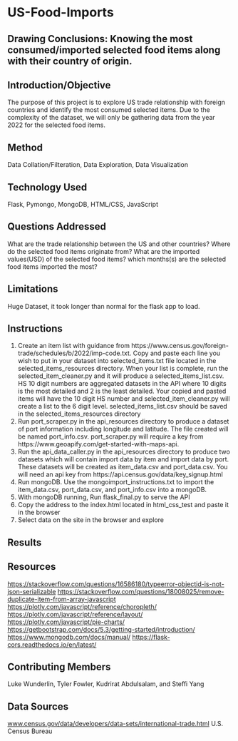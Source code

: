 # US-Food-Imports

## Drawing Conclusions: Knowing the most consumed/imported selected food items along with their country of origin.

## Introduction/Objective
The purpose of this project is to explore US trade relationship with foreign countries and identify the most consumed selected items. Due to the complexity of the dataset, we will only be gathering data from the year 2022 for the selected food items.

## Method
Data Collation/Filteration, 
Data Exploration, 
Data Visualization


## Technology Used
Flask,
Pymongo,
MongoDB,
HTML/CSS,
JavaScript

## Questions Addressed
What are the trade relationship between the US and other countries?
Where do the selected food items originate from?
What are the imported values(USD) of the selected food items?
which months(s) are the selected food items imported the most?

## Limitations
Huge Dataset, it took longer than normal for the flask app to load.

## Instructions
<ol>
<li>Create an item list with guidance from https://www.census.gov/foreign-trade/schedules/b/2022/imp-code.txt. Copy and paste each line you wish to put in your dataset into selected_items.txt file located in the selected_items_resources directory. When your list is complete, run the selected_item_cleaner.py and it will produce a selected_items_list.csv. HS 10 digit numbers are aggregated datasets in the API where 10 digits is the most detailed and 2 is the least detailed. Your copied and pasted items will have the 10 digit HS number and selected_item_cleaner.py will create a list to the 6 digit level. selected_items_list.csv should be saved in the selected_items_resources directory</li>
<li>Run port_scraper.py in the api_resources directory to produce a dataset of port information including longitude and latitude. The file created will be named port_info.csv. port_scraper.py will require a key from https://www.geoapify.com/get-started-with-maps-api.</li>
<li>Run the api_data_caller.py in the api_resources directory to produce two datasets which will contain import data by item and import data by port. These datasets will be created as item_data.csv and port_data.csv. You will need an api key from https://api.census.gov/data/key_signup.html</li>
<li>Run mongoDB. Use the mongoimport_instructions.txt to import the item_data.csv, port_data.csv, and port_info.csv into a mongoDB.</li>
<li>With mongoDB running, Run flask_final.py to serve the API</li>
<li>Copy the address to the index.html located in html_css_test and paste it in the browser</li>
<li>Select data on the site in the browser and explore</li>
</ol>

## Results

## Resources
https://stackoverflow.com/questions/16586180/typeerror-objectid-is-not-json-serializable
https://stackoverflow.com/questions/18008025/remove-duplicate-item-from-array-javascript
https://plotly.com/javascript/reference/choropleth/ 
https://plotly.com/javascript/reference/layout/
https://plotly.com/javascript/pie-charts/
https://getbootstrap.com/docs/5.3/getting-started/introduction/
https://www.mongodb.com/docs/manual/
https://flask-cors.readthedocs.io/en/latest/

## Contributing Members
Luke Wunderlin, Tyler Fowler, Kudrirat Abdulsalam, and Steffi Yang

## Data Sources
www.census.gov/data/developers/data-sets/international-trade.html
U.S. Census Bureau

